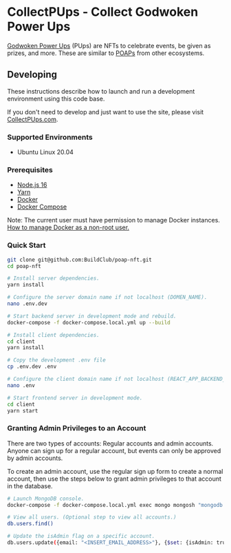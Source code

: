 # CollectPUps - Collect Godwoken Power Ups

[Godwoken Power Ups](https://collectpups.com/) (PUps) are NFTs to celebrate events, be given as prizes, and more. These are similar to [POAPs](https://www.coindesk.com/learn/poaps-what-is-a-proof-of-attendance-protocol/) from other ecosystems.

## Developing

These instructions describe how to launch and run a development environment using this code base.

If you don't need to develop and just want to use the site, please visit [CollectPUps.com](https://collectpups.com/).

### Supported Environments
- Ubuntu Linux 20.04

### Prerequisites

- [Node.js 16](https://nodejs.org/en/)
- [Yarn](https://classic.yarnpkg.com/lang/en/docs/install/)
- [Docker](https://docs.docker.com/get-docker/)
- [Docker Compose](https://docs.docker.com/compose/install/)

Note: The current user must have permission to manage Docker instances. [How to manage Docker as a non-root user.](https://docs.docker.com/engine/install/linux-postinstall/)

### Quick Start

```sh
git clone git@github.com:BuildClub/poap-nft.git
cd poap-nft

# Install server dependencies.
yarn install

# Configure the server domain name if not localhost (DOMEN_NAME).
nano .env.dev

# Start backend server in development mode and rebuild.
docker-compose -f docker-compose.local.yml up --build

# Install client dependencies.
cd client
yarn install

# Copy the development .env file
cp .env.dev .env

# Configure the client domain name if not localhost (REACT_APP_BACKEND_URL).
nano .env

# Start frontend server in development mode.
cd client
yarn start
```

### Granting Admin Privileges to an Account 

There are two types of accounts: Regular accounts and admin accounts. Anyone can sign up for a regular account, but events can only be approved by admin accounts.  

To create an admin account, use the regular sign up form to create a normal account, then use the steps below to grant admin privileges to that account in the database.

```sh
# Launch MongoDB console.
docker-compose -f docker-compose.local.yml exec mongo mongosh "mongodb://memo_nft:memo_pswd@mongo:27017/poap-db?retryWrites=true&w=majority"

# View all users. (Optional step to view all accounts.)
db.users.find()

# Update the isAdmin flag on a specific account.
db.users.update({email: "<INSERT_EMAIL_ADDRESS>"}, {$set: {isAdmin: true}})
```
